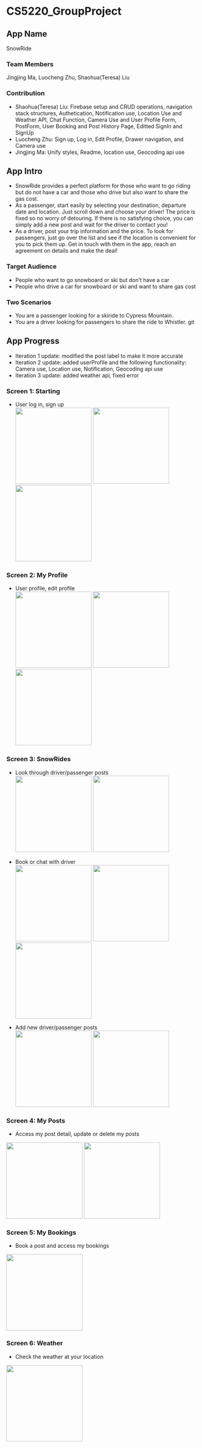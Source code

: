 # CS5220_GroupProject

## App Name

SnowRide

### Team Members

Jingjing Ma, Luocheng Zhu, Shaohua(Teresa) Liu

### Contribution

- Shaohua(Teresa) Liu: Firebase setup and CRUD operations, navigation stack structures, Authetication, Notification use, Location Use and Weather API, Chat Function, Camera Use and User Profile Form, PostForm, User Booking and Post History Page, Editted SignIn and SignUp
- Luocheng Zhu: Sign up, Log in, Edit Profile, Drawer navigation, and Camera use
- Jingjing Ma: Unify styles, Readme, location use, Geocoding api use

## App Intro

- SnowRide provides a perfect platform for those who want to go riding but do not have a car and those who drive but also want to share the gas cost.
- As a passenger, start easily by selecting your destination, departure date and location. Just scroll down and choose your driver! The price is fixed so no worry of detouring. If there is no satisfying choice, you can simply add a new post and wait for the driver to contact you!
- As a driver, post your trip information and the price. To look for passengers, just go over the list and see if the location is convenient for you to pick them up. Get in touch with them in the app, reach an agreement on details and make the deal!

### Target Audience

- People who want to go snowboard or ski but don’t have a car
- People who drive a car for snowboard or ski and want to share gas cost

### Two Scenarios

- You are a passenger looking for a skiride to Cypress Mountain.
- You are a driver looking for passengers to share the ride to Whistler.
  git

## App Progress

- Iteration 1 update: modified the post label to make it more accurate
- Iteration 2 update: added userProfile and the following functionality: Camera use, Location use, Notification, Geocoding api use
- Iteration 3 update: added weather api, fixed error

### Screen 1: Starting

- User log in, sign up  
  <img width="200px" src="https://github.com/tliu03/CS5220_GroupProject/blob/IterationOne/SnowRide/assets/welcome.png">
  <img width="200px" src="https://github.com/tliu03/CS5220_GroupProject/blob/IterationOne/SnowRide/assets/signUp.png">
  <img width="200px" src="https://github.com/tliu03/CS5220_GroupProject/blob/IterationOne/SnowRide/assets/logIn.png">

### Screen 2: My Profile

- User profile, edit profile  
  <img width="200px" src="https://github.com/tliu03/CS5220_GroupProject/blob/IterationThree/SnowRide/assets/mainPage.png">
  <img width="200px" src="https://github.com/tliu03/CS5220_GroupProject/blob/IterationThree/SnowRide/assets/userT.png">
  <img width="200px" src="https://github.com/tliu03/CS5220_GroupProject/blob/IterationTwo/SnowRide/assets/EditProfile.png">

<!-- add mainPage.png here -->

### Screen 3: SnowRides

- Look through driver/passenger posts  
  <img src="https://github.com/tliu03/CS5220_GroupProject/blob/IterationOne/SnowRide/assets/driverPost.png" width="200px">
  <img src="https://github.com/tliu03/CS5220_GroupProject/blob/IterationOne/SnowRide/assets/passengerPost.png" width="200px">

- Book or chat with driver  
  <img src="https://github.com/tliu03/CS5220_GroupProject/blob/IterationOne/SnowRide/assets/postDeatil.png" width="200px">
  <img src="https://github.com/tliu03/CS5220_GroupProject/blob/IterationThree/SnowRide/assets/comfirmBook.png" width="200px">
  <img src="https://github.com/tliu03/CS5220_GroupProject/blob/IterationThree/SnowRide/assets/chatBox.png" width="200px">

- Add new driver/passenger posts  
  <img width="200px" src="https://github.com/tliu03/CS5220_GroupProject/blob/IterationThree/SnowRide/assets/addDriverPost1.png">
  <img width="200px" src="https://github.com/tliu03/CS5220_GroupProject/blob/IterationThree/SnowRide/assets/addPassengerPost1.png">

<!-- addDriverPost1, addPassengerPost1, confirmBook here -->

### Screen 4: My Posts

- Access my post detail, update or delete my posts  
<img width="200px" src="https://github.com/tliu03/CS5220_GroupProject/blob/IterationThree/SnowRide/assets/myPost.png">
<img width="200px" src="https://github.com/tliu03/CS5220_GroupProject/blob/IterationThree/SnowRide/assets/myPostDetails.png">
<!-- add myPost, myPostDetails. -->

### Screen 5: My Bookings

- Book a post and access my bookings  
<img width="200px" src="https://github.com/tliu03/CS5220_GroupProject/blob/IterationThree/SnowRide/assets/myBookings.png">
<!-- add myBookings -->

### Screen 6: Weather

- Check the weather at your location  
<img width="200px" src="https://github.com/tliu03/CS5220_GroupProject/blob/IterationThree/SnowRide/assets/weather.png">
<!-- add weather -->
